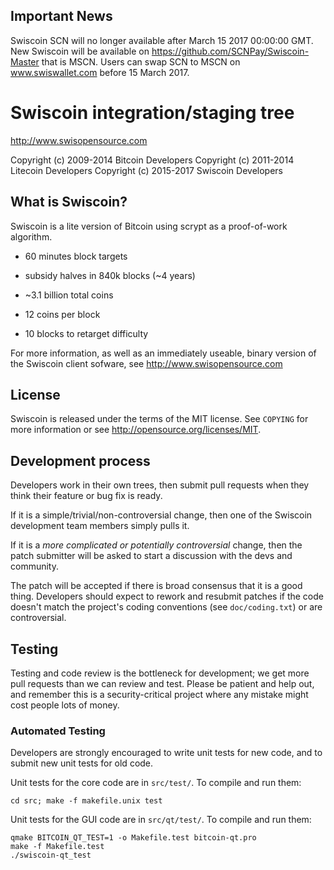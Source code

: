 Important News
-----------------
Swiscoin SCN will no longer available after March 15 2017 00:00:00 GMT.
New Swiscoin will be available on https://github.com/SCNPay/Swiscoin-Master that is MSCN.
Users can swap SCN to MSCN on www.swiswallet.com before 15 March 2017.



Swiscoin integration/staging tree
================================

http://www.swisopensource.com

Copyright (c) 2009-2014 Bitcoin Developers
Copyright (c) 2011-2014 Litecoin Developers
Copyright (c) 2015-2017 Swiscoin Developers

What is Swiscoin?
----------------

Swiscoin is a lite version of Bitcoin using scrypt as a proof-of-work algorithm.
 - 60 minutes block targets
 - subsidy halves in 840k blocks (~4 years)
 - ~3.1 billion total coins

 - 12 coins per block
 - 10 blocks to retarget difficulty

For more information, as well as an immediately useable, binary version of
the Swiscoin client sofware, see http://www.swisopensource.com

License
-------

Swiscoin is released under the terms of the MIT license. See `COPYING` for more
information or see http://opensource.org/licenses/MIT.

Development process
-------------------

Developers work in their own trees, then submit pull requests when they think
their feature or bug fix is ready.

If it is a simple/trivial/non-controversial change, then one of the Swiscoin
development team members simply pulls it.

If it is a *more complicated or potentially controversial* change, then the patch
submitter will be asked to start a discussion with the devs and community.

The patch will be accepted if there is broad consensus that it is a good thing.
Developers should expect to rework and resubmit patches if the code doesn't
match the project's coding conventions (see `doc/coding.txt`) or are
controversial.


Testing
-------

Testing and code review is the bottleneck for development; we get more pull
requests than we can review and test. Please be patient and help out, and
remember this is a security-critical project where any mistake might cost people
lots of money.

### Automated Testing

Developers are strongly encouraged to write unit tests for new code, and to
submit new unit tests for old code.

Unit tests for the core code are in `src/test/`. To compile and run them:

    cd src; make -f makefile.unix test

Unit tests for the GUI code are in `src/qt/test/`. To compile and run them:

    qmake BITCOIN_QT_TEST=1 -o Makefile.test bitcoin-qt.pro
    make -f Makefile.test
    ./swiscoin-qt_test


